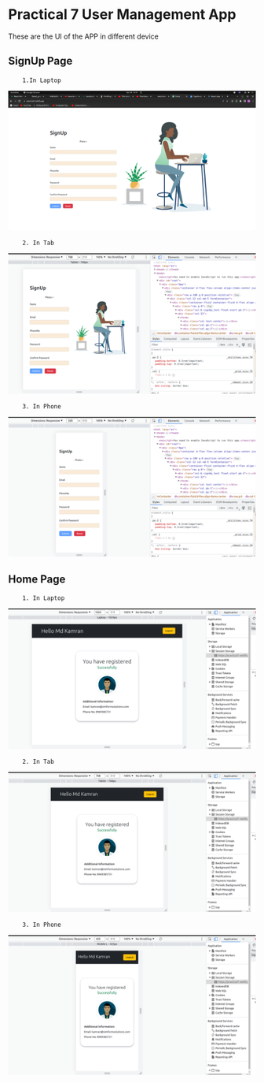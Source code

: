 # Practical 7 User Management App
These are the UI of the APP in different device

## SignUp Page
    
        1.In Laptop
        
<img src="https://github.com/MdKAMRAN7255/Screenshot/blob/d7c10d8d417b09c167955ea07c08850dbcd97b30/laptops.png" />
          
        2. In Tab
        
<img src="https://github.com/MdKAMRAN7255/Screenshot/blob/d7c10d8d417b09c167955ea07c08850dbcd97b30/laptopt.png" />
   
        3. In Phone
        
<img src="https://github.com/MdKAMRAN7255/Screenshot/blob/d7c10d8d417b09c167955ea07c08850dbcd97b30/laptopm.png" />


## Home Page
        
        1. In Laptop

<img src="https://github.com/MdKAMRAN7255/Screenshot/blob/d7c10d8d417b09c167955ea07c08850dbcd97b30/laptophome.png" />

        2. In Tab

<img src="https://github.com/MdKAMRAN7255/Screenshot/blob/d7c10d8d417b09c167955ea07c08850dbcd97b30/tabhome.png" />

        3. In Phone

<img src="https://github.com/MdKAMRAN7255/Screenshot/blob/d7c10d8d417b09c167955ea07c08850dbcd97b30/phhome.png" />
